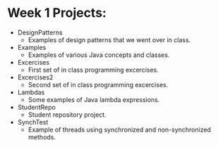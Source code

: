 # Week 1 Projects:
+ DesignPatterns
  + Examples of design patterns that we went over in class.
+ Examples
  + Examples of various Java concepts and classes.
+ Excercises
  + First set of in class programming excercises.
+ Excercises2
  + Second set of in class programming excercises.
+ Lambdas
  + Some examples of Java lambda expressions.
+ StudentRepo
  + Student repository project.
+ SynchTest
  + Example of threads using synchronized and non-synchronized methods.
